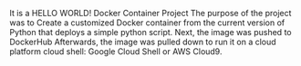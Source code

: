 It is a HELLO WORLD! Docker Container Project
The purpose of the project was to Create a customized Docker container from the current version of Python that deploys a simple python script.
Next, the image was pushed to DockerHub
Afterwards, the image was pulled down to run it on a cloud platform cloud shell: Google Cloud Shell or AWS Cloud9.
